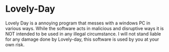 # Lovely-Day
Lovely Day is a annoying program that messes with a windows PC in various ways. While the software acts in malicious and disruptive ways
it is NOT intended to be used in any illegal circumstance. I will not stand liable for any damage done by Lovely-day, this software is
used by you at your own risk.
